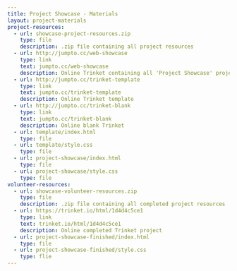 ```yaml
---
title: Project Showcase - Materials
layout: project-materials
project-resources:
  - url: showcase-project-resources.zip
    type: file
    description: .zip file containing all project resources
  - url: http://jumpto.cc/web-showcase
    type: link
    text: jumpto.cc/web-showcase
    description: Online Trinket containing all 'Project Showcase' project resources
  - url: http://jumpto.cc/trinket-template
    type: link
    text: jumpto.cc/trinket-template
    description: Online Trinket template
  - url: http://jumpto.cc/trinket-blank
    type: link
    text: jumpto.cc/trinket-blank
    description: Online blank Trinket
  - url: template/index.html
    type: file
  - url: template/style.css
    type: file
  - url: project-showcase/index.html
    type: file
  - url: project-showcase/style.css
    type: file
volunteer-resources:
  - url: showcase-volunteer-resources.zip
    type: file
    description: .zip file containing all completed project resources
  - url: https://trinket.io/html/1d4d4c5ce1
    type: link
    text: trinket.io/html/1d4d4c5ce1
    description: Online completed Trinket project
  - url: project-showcase-finished/index.html
    type: file
  - url: project-showcase-finished/style.css
    type: flie
---
```

